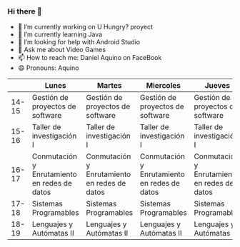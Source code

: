 ### Hi there 👋


- 🔭 I’m currently working on U Hungry? proyect
- 🌱 I’m currently learning Java
- 🤔 I’m looking for help with Android Studio
- 💬 Ask me about Video Games
- 📫 How to reach me: Daniel Aquino on FaceBook
- 😄 Pronouns: Aquino

|       | Lunes                                        | Martes                                       | Miercoles                                    | Jueves                                       | Viernes                                      |
|-------|----------------------------------------------|----------------------------------------------|----------------------------------------------|----------------------------------------------|----------------------------------------------|
| 14-15 | Gestión de proyectos de software             | Gestión de proyectos de software             | Gestión de proyectos de software             | Gestión de proyectos de software             | Gestión de proyectos de software             |
| 15-16 | Taller de investigación I                    | Taller de investigación I                    | Taller de investigación I                    | Taller de investigación I                    | Taller de investigación I                    |
| 16-17 | Conmutación y Enrutamiento en redes de datos | Conmutación y Enrutamiento en redes de datos | Conmutación y Enrutamiento en redes de datos | Conmutación y Enrutamiento en redes de datos | Conmutación y Enrutamiento en redes de datos |
| 17-18 | Sistemas Programables                        | Sistemas Programables                        | Sistemas Programables                        | Sistemas Programables                        |                                              |
| 18-19 | Lenguajes y Autómatas II                     | Lenguajes y Autómatas II                     | Lenguajes y Autómatas II                     | Lenguajes y Autómatas II                     | Lenguajes y Autómatas II                     |
